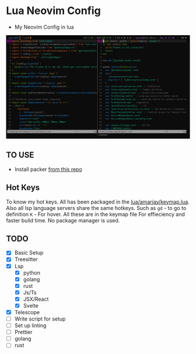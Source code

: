# Lua Neovim Config

- My Neovim Config in lua

![screenshot](./screenshot.jpg)


## TO USE

- Install packer [from this repo](https://github.com/wbthomason/packer.nvim)

## Hot Keys

To know my hot keys. All has been packaged in the
[lua/amarjay/keymap.lua](./lua/amarjay/keymap.lua). 
Also all lsp language servers share the same hotkeys. 
Such as `gd` - to go to definition `K` - For hover. All these are in the keymap file
For effieciency and faster build time. No package manager is used.

## TODO

- [x] Basic Setup
- [x] Treesitter
- [x] Lsp
    - [x] python
    - [x] golang
    - [x] rust
    - [x] Js/Ts
    - [x] JSX/React
    - [x] Svelte
- [x] Telescope 
- [ ] Write script for setup
- [ ] Set up linting
 - [ ] Prettier
 - [ ] golang
 - [ ] rust
